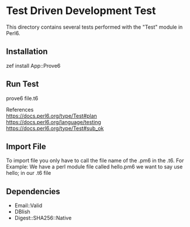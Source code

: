 # Test Driven Development Test
This directory contains several tests performed with the "Test" module in Perl6.

## Installation
zef install App::Prove6

## Run Test
prove6 file.t6

References\
https://docs.perl6.org/type/Test#plan \
https://docs.perl6.org/language/testing \
https://docs.perl6.org/type/Test#sub_ok  



## Import File
To import file you only have to call the file name of the .pm6 in the .t6. 
For Example: We have a perl module file called hello.pm6 we want to say use hello; in our .t6 file



## Dependencies
* Email::Valid
* DBIish
* Digest::SHA256::Native

